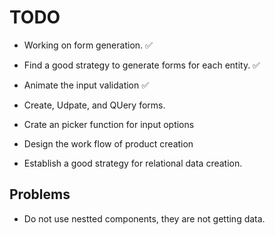 # TODO

- Working on form generation. ✅
- Find a good strategy to generate forms for each entity. ✅
- Animate the input validation ✅

- Create, Udpate, and QUery forms.
- Crate an picker function for input options
- Design the work flow of product creation
- Establish a good strategy for relational data creation.

## Problems

- Do not use nestted components, they are not getting data.

